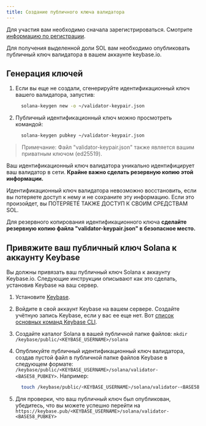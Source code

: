 ```yaml
---
title: Создание публичного ключа валидатора
---
```


Для участия вам необходимо сначала зарегистрироваться. Смотрите [информацию по регистрации](../registration/how-to-register.md).

Для получения выделенной доли SOL вам необходимо опубликовать публичный ключ валидатора в вашем аккаунте keybase.io.

## **Генерация ключей**

1. Если вы еще не создали, сгенерируйте идентификационный ключ вашего валидатора, запустив:

   ```bash
     solana-keygen new -o ~/validator-keypair.json
   ```

2. Публичный идентификационный ключ можно просмотреть командой:

   ```bash
     solana-keygen pubkey ~/validator-keypair.json
   ```

> Примечание: Файл "validator-keypair.json" также является вашим приватным ключом \(ed25519\).

Ваш идентификационный ключ валидатора уникально идентифицирует ваш валидатор в сети. **Крайне важно сделать резервную копию этой информации.**

Идентификационный ключ валидатора невозможно восстановить, если вы потеряете доступ к нему и не сохраните эту информацию. Если это произойдет, вы ПОТЕРЯЕТЕ ТАКЖЕ ДОСТУП К СВОИМ СРЕДСТВАМ SOL.

Для резервного копирования идентификационного ключа **сделайте резервную копию файла "validator-keypair.json" в безопасное место.**

## Привяжите ваш публичный ключ Solana к аккаунту Keybase

Вы должны привязать ваш публичный ключ Solana к аккаунту Keybase.io. Следующие инструкции описывают как это сделать, установив Keybase на ваш сервер.

1. Установите [Keybase](https://keybase.io/download).
2. Войдите в свой аккаунт Keybase на вашем сервере. Создайте учётную запись Keybase, если у вас ее еще нет. Вот [список основных команд Keybase CLI](https://keybase.io/docs/command_line/basics).
3. Создайте каталог Solana в вашей публичной папке файлов: `mkdir /keybase/public/<KEYBASE_USERNAME>/solana`
4. Опубликуйте публичный идентификационный ключ валидатора, создав пустой файл в публичной папке файлов Keybase в следующем формате: `/keybase/public/<KEYBASE_USERNAME>/solana/validator-<BASE58_PUBKEY>`. Например:

   ```bash
     touch /keybase/public/<KEYBASE_USERNAME>/solana/validator-<BASE58_PUBKEY>
   ```

5. Для проверки, что ваш публичный ключ был опубликован, убедитесь, что вы можете успешно перейти на `https://keybase.pub/<KEYBASE_USERNAME>/solana/validator-<BASE58_PUBKEY>`
